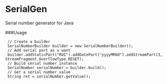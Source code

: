 # SerialGen
Serial number generator for Java 


###Usage

````
 // Create a builder
 SerialNumberBuilder builder = new SerialNumberBuilder();
 // Add serial part as u want 
 builder.addStaticPart("RUI").addDatePart("yyyyMMdd").addStreamPart(3, StreamFragment.OverflowType.RESET);
 // Build serial number instance 
 SerialNumber serialNumber = builder.build();
 // Get a serial number value
 String ret = serialNumber.getValue();
````
